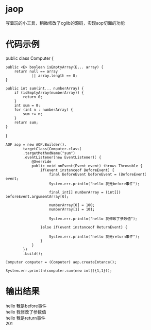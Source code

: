 # jaop
写着玩的小工具，稍微修改了cglib的源码，实现aop切面的功能

# 代码示例
public class Computer {

    public <E> boolean isEmptyArray(E... array) {
        return null == array
                || array.length == 0;
    }

    public int sum(int... numberArray) {
        if (isEmptyArray(numberArray)) {
            return 0;
        }
        int sum = 0;
        for (int n : numberArray) {
            sum += n;
        }
        return sum;
    }

}

    AOP aop = new AOP.Builder().
            targetClass(Computer.class)
            .targetMethodName("sum")
            .eventListener(new EventListener() {
                @Override
                public void onEvent(Event event) throws Throwable {
                    if(event instanceof BeforeEvent) {
                        final BeforeEvent beforeEvent = (BeforeEvent) event;
                        System.err.println("hello 我是before事件");
    
                        final int[] numberArray = (int[]) beforeEvent.argumentArray[0];
    
                        numberArray[0] = 100;
                        numberArray[1] = 101;
    
                        System.err.println("hello 我修改了参数值");
    
                    }else if(event instanceof ReturnEvent) {
    
                        System.err.println("hello 我是return事件");
                    }
                }
            })
            .build();
    
    Computer computer = (Computer) aop.createIntance();
    
    System.err.println(computer.sum(new int[]{1,1}));

# 输出结果

hello 我是before事件\
hello 我修改了参数值\
hello 我是return事件\
201

